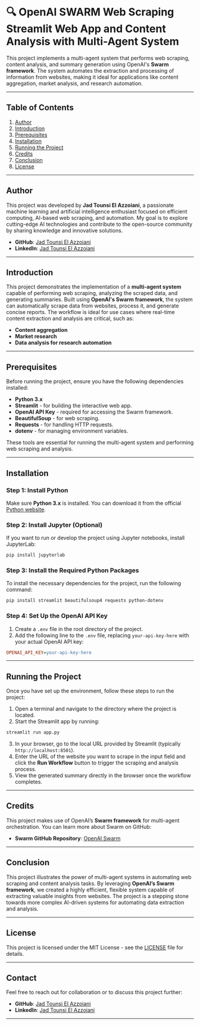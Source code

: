 # 🔍 OpenAI SWARM Web Scraping Streamlit Web App and Content Analysis with Multi-Agent System

This project implements a multi-agent system that performs web scraping, content analysis, and summary generation using OpenAI's **Swarm framework**. The system automates the extraction and processing of information from websites, making it ideal for applications like content aggregation, market analysis, and research automation.

---

## Table of Contents
1. [Author](#author)
2. [Introduction](#introduction)
3. [Prerequisites](#prerequisites)
4. [Installation](#installation)
5. [Running the Project](#running-the-project)
6. [Credits](#credits)
7. [Conclusion](#conclusion)
8. [License](#license)

---

## Author
This project was developed by **Jad Tounsi El Azzoiani**, a passionate machine learning and artificial intelligence enthusiast focused on efficient computing, AI-based web scraping, and automation. My goal is to explore cutting-edge AI technologies and contribute to the open-source community by sharing knowledge and innovative solutions.

- **GitHub**: [Jad Tounsi El Azzoiani](https://github.com/jadouse5)
- **LinkedIn**: [Jad Tounsi El Azzoiani](https://www.linkedin.com/in/jad-tounsi-el-azzoiani-87499a21a/)

---

## Introduction
This project demonstrates the implementation of a **multi-agent system** capable of performing web scraping, analyzing the scraped data, and generating summaries. Built using **OpenAI's Swarm framework**, the system can automatically scrape data from websites, process it, and generate concise reports. The workflow is ideal for use cases where real-time content extraction and analysis are critical, such as:
- **Content aggregation**
- **Market research**
- **Data analysis for research automation**

---

## Prerequisites
Before running the project, ensure you have the following dependencies installed:

- **Python 3.x**
- **Streamlit** - for building the interactive web app.
- **OpenAI API Key** - required for accessing the Swarm framework.
- **BeautifulSoup** - for web scraping.
- **Requests** - for handling HTTP requests.
- **dotenv** - for managing environment variables.

These tools are essential for running the multi-agent system and performing web scraping and analysis.

---

## Installation

### Step 1: Install Python
Make sure **Python 3.x** is installed. You can download it from the official [Python website](https://www.python.org/downloads/).

### Step 2: Install Jupyter (Optional)
If you want to run or develop the project using Jupyter notebooks, install JupyterLab:

```bash
pip install jupyterlab
```

### Step 3: Install the Required Python Packages
To install the necessary dependencies for the project, run the following command:

```bash
pip install streamlit beautifulsoup4 requests python-dotenv
```

### Step 4: Set Up the OpenAI API Key
1. Create a `.env` file in the root directory of the project.
2. Add the following line to the `.env` file, replacing `your-api-key-here` with your actual OpenAI API key:

```ini
OPENAI_API_KEY=your-api-key-here
```

---

## Running the Project

Once you have set up the environment, follow these steps to run the project:

1. Open a terminal and navigate to the directory where the project is located.
2. Start the Streamlit app by running:

```bash
streamlit run app.py
```

3. In your browser, go to the local URL provided by Streamlit (typically `http://localhost:8501`).
4. Enter the URL of the website you want to scrape in the input field and click the **Run Workflow** button to trigger the scraping and analysis process.
5. View the generated summary directly in the browser once the workflow completes.

---

## Credits
This project makes use of OpenAI’s **Swarm framework** for multi-agent orchestration. You can learn more about Swarm on GitHub:

- **Swarm GitHub Repository**: [OpenAI Swarm](https://github.com/openai/swarm)

---

## Conclusion
This project illustrates the power of multi-agent systems in automating web scraping and content analysis tasks. By leveraging **OpenAI’s Swarm framework**, we created a highly efficient, flexible system capable of extracting valuable insights from websites. The project is a stepping stone towards more complex AI-driven systems for automating data extraction and analysis.

---

## License
This project is licensed under the MIT License - see the [LICENSE](LICENSE) file for details.

---

## Contact
Feel free to reach out for collaboration or to discuss this project further:

- **GitHub**: [Jad Tounsi El Azzoiani](https://github.com/jadouse5)
- **LinkedIn**: [Jad Tounsi El Azzoiani](https://www.linkedin.com/in/jad-tounsi-el-azzoiani-87499a21a/)

---
